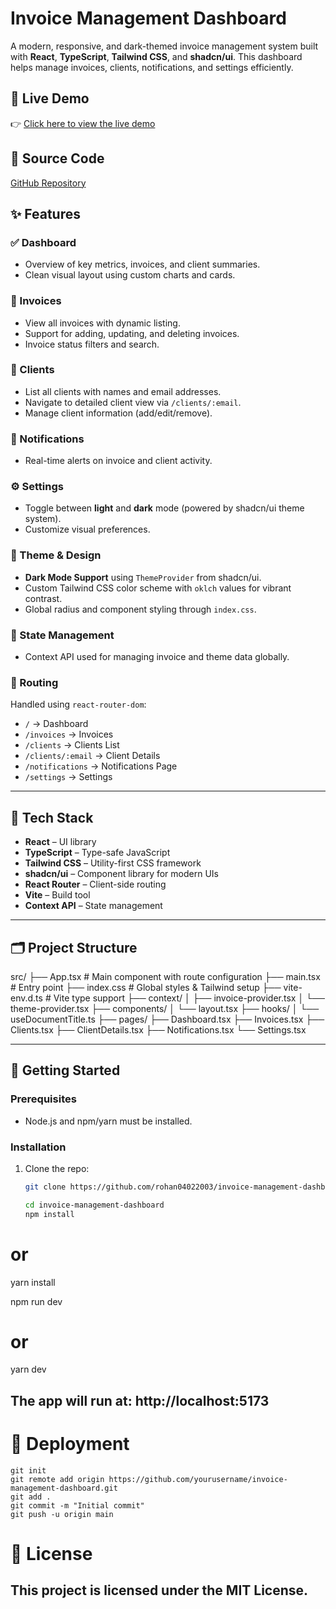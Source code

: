 # Invoice Management Dashboard

A modern, responsive, and dark-themed invoice management system built with **React**, **TypeScript**, **Tailwind CSS**, and **shadcn/ui**. This dashboard helps manage invoices, clients, notifications, and settings efficiently.

## 🔗 Live Demo
👉 [Click here to view the live demo](https://invoice-management-dashboard-taupe.vercel.app/)

## 📂 Source Code
[GitHub Repository](https://github.com/Rohan04022003/invoice-management-dashboard)

## ✨ Features

### ✅ Dashboard

- Overview of key metrics, invoices, and client summaries.
- Clean visual layout using custom charts and cards.

### 📄 Invoices

- View all invoices with dynamic listing.
- Support for adding, updating, and deleting invoices.
- Invoice status filters and search.

### 👤 Clients

- List all clients with names and email addresses.
- Navigate to detailed client view via `/clients/:email`.
- Manage client information (add/edit/remove).

### 🔔 Notifications

- Real-time alerts on invoice and client activity.

### ⚙️ Settings

- Toggle between **light** and **dark** mode (powered by shadcn/ui theme system).
- Customize visual preferences.

### 🎨 Theme & Design

- **Dark Mode Support** using `ThemeProvider` from shadcn/ui.
- Custom Tailwind CSS color scheme with `oklch` values for vibrant contrast.
- Global radius and component styling through `index.css`.

### 🧠 State Management

- Context API used for managing invoice and theme data globally.

### 🔁 Routing

Handled using `react-router-dom`:

- `/` → Dashboard
- `/invoices` → Invoices
- `/clients` → Clients List
- `/clients/:email` → Client Details
- `/notifications` → Notifications Page
- `/settings` → Settings

---

## 🧱 Tech Stack

- **React** – UI library
- **TypeScript** – Type-safe JavaScript
- **Tailwind CSS** – Utility-first CSS framework
- **shadcn/ui** – Component library for modern UIs
- **React Router** – Client-side routing
- **Vite** – Build tool
- **Context API** – State management

---

## 🗂️ Project Structure

src/
├── App.tsx # Main component with route configuration
├── main.tsx # Entry point
├── index.css # Global styles & Tailwind setup
├── vite-env.d.ts # Vite type support
├── context/
│ ├── invoice-provider.tsx
│ └── theme-provider.tsx
├── components/
│ └── layout.tsx
├── hooks/
│ └── useDocumentTitle.ts
├── pages/
├── Dashboard.tsx
├── Invoices.tsx
├── Clients.tsx
├── ClientDetails.tsx
├── Notifications.tsx
└── Settings.tsx

---

## 🚀 Getting Started

### Prerequisites

- Node.js and npm/yarn must be installed.

### Installation

1. Clone the repo:

   ```bash
   git clone https://github.com/rohan04022003/invoice-management-dashboard.git

   cd invoice-management-dashboard
   npm install
   ```

# or

yarn install

npm run dev

# or

yarn dev

## The app will run at: http://localhost:5173

# 🔗 Deployment

```
git init
git remote add origin https://github.com/yourusername/invoice-management-dashboard.git
git add .
git commit -m "Initial commit"
git push -u origin main
```

# 📝 License

## This project is licensed under the MIT License.
